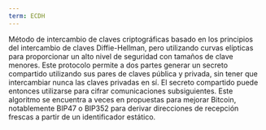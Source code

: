 ```yaml
---
term: ECDH
---
```


Método de intercambio de claves criptográficas basado en los principios del intercambio de claves Diffie-Hellman, pero utilizando curvas elípticas para proporcionar un alto nivel de seguridad con tamaños de clave menores. Este protocolo permite a dos partes generar un secreto compartido utilizando sus pares de claves pública y privada, sin tener que intercambiar nunca las claves privadas en sí. El secreto compartido puede entonces utilizarse para cifrar comunicaciones subsiguientes. Este algoritmo se encuentra a veces en propuestas para mejorar Bitcoin, notablemente BIP47 o BIP352 para derivar direcciones de recepción frescas a partir de un identificador estático.